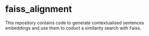 # faiss_alignment
This repository contains code to generate contextualised sentences embeddings and use them to coduct a similarity search with Faiss.
